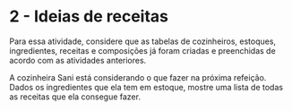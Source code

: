# 2 - Ideias de receitas

Para essa atividade, considere que as tabelas de cozinheiros, estoques, ingredientes, receitas e composições já foram criadas e preenchidas de acordo com as atividades anteriores.

A cozinheira Sani está considerando o que fazer na próxima refeição. Dados os ingredientes que ela tem em estoque, mostre uma lista de todas as receitas que ela consegue fazer.
